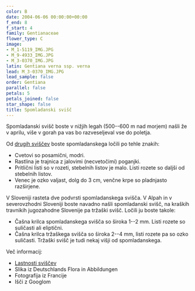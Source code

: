 ```yaml
---
color: B
date: 2004-06-06 00:00:00+00:00
f_end: 8
f_start: 4
family: Gentianaceae
flower_type: C
image:
- M_1-5119_IMG.JPG
- M_9-4933_IMG.JPG
- M_3-0370_IMG.JPG
latin: Gentiana verna ssp. verna
lead: M_3-0370_IMG.JPG
lead_sample: false
order: Gentiana
parallel: false
petals: 5
petals_joined: false
star_shape: false
title: Spomladanski svišč
---
```

Spomladanski svišč boste v nižjih legah (500--600 m nad morjem) našli že v aprilu, više v gorah pa vas bo razveseljeval vse do poletja.

Od [drugih sviščev](../genus/gentiana/) boste spomladanskega ločili po tehle znakih:

-   Cvetovi so posamični, modri.
-   Rastlina je trajnica z jalovimi (necvetočimi) poganjki.
-   Pritlični listi so v rozeti, stebelnih listov je malo. Listi rozete so daljši od stebelnih listov.
-   Venec je ozko valjast, dolg do 3 cm, venčne krpe so pladnjasto razširjene.

V Sloveniji rasteta dve podvrsti spomladanskega svišča. V Alpah in v severovzhodni Sloveniji boste navadno našli spomladanski svišč, na kraških travnikih jugozahodne Slovenije pa tržaški svišč. Ločili ju boste takole:

-   Čašna krilca spomladanskega svišča so široka 1--2 mm. Listi rozete so suličasti ali eliptični.
-   Čašna krilca tržaškega svišča so široka 2--4 mm, listi rozete pa so ozko suličasti. Tržaški svišč je tudi nekaj višji od spomladanskega.

Več informacij:

-   [Lastnosti sviščev](../genus/gentiana/)
-   Slika iz Deutschlands Flora in Abbildungen
-   Fotografija iz Francije
-   Išči z Googlom
